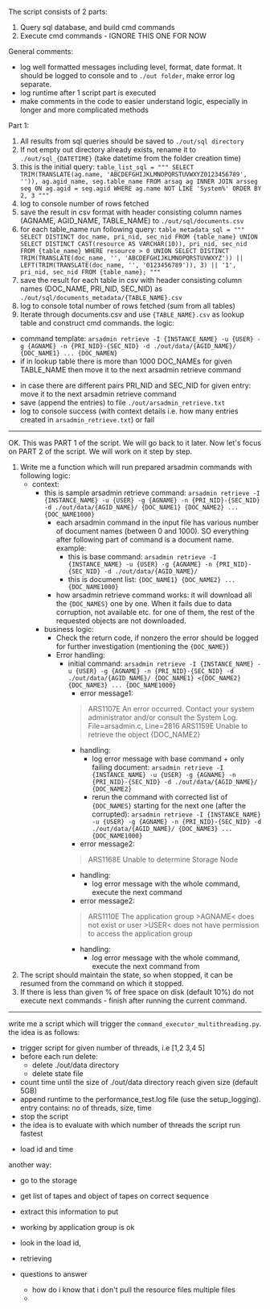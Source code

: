 The script consists of 2 parts:
1. Query sql database, and build cmd commands
2. Execute cmd commands - IGNORE THIS ONE FOR NOW

General comments:
- log well formatted messages including level, format, date format. It should be logged to console and to `./out folder`, make error log separate. 
- log runtime after 1 script part is executed
- make comments in the code to easier understand logic, especially in longer and more complicated methods

Part 1:
1. All results from sql queries should be saved to `./out/sql directory`
2. If not empty out directory already exists, rename it to `./out/sql_{DATETIME}` (take datetime from the folder creation time)
3. this is the initial query:
`table_list_sql = """
SELECT TRIM(TRANSLATE(ag.name, 'ABCDEFGHIJKLMNOPQRSTUVWXYZ0123456789', '')), ag.agid_name, seg.table_name
FROM arsag ag
INNER JOIN arsseg seg ON ag.agid = seg.agid
WHERE ag.name NOT LIKE 'System%'
ORDER BY 2, 3
"""`
4. log to console number of rows fetched
5. save the result in csv format with header consisting column names (AGNAME, AGID_NAME, TABLE_NAME) to `./out/sql/documents.csv`
6. for each table_name run following query:
`table_metadata_sql = """
SELECT DISTINCT doc_name, pri_nid, sec_nid
FROM {table_name}
UNION
SELECT DISTINCT
CAST(resource AS VARCHAR(10)),
pri_nid, sec_nid
FROM {table_name}
WHERE resource > 0
UNION
SELECT DISTINCT
TRIM(TRANSLATE(doc_name, '', 'ABCDEFGHIJKLMNOPQRSTUVWXYZ')) ||
LEFT(TRIM(TRANSLATE(doc_name, '', '0123456789')), 3) || '1',
pri_nid, sec_nid
FROM {table_name};
"""`
7. save the result for each table in csv with header consisting column names (DOC_NAME, PRI_NID, SEC_NID) as `./out/sql/documents_metadata/{TABLE_NAME}.csv`
8. log to console total number of rows fetched (sum from all tables)
9. Iterate through documents.csv and use `{TABLE_NAME}.csv` as lookup table and construct cmd commands. the logic:
* command template: `arsadmin retrieve -I {INSTANCE_NAME} -u {USER} -g {AGNAME} -n {PRI_NID}-{SEC_NID} -d ./out/data/{AGID_NAME}/ {DOC_NAME1} ... {DOC_NAMEN}`
* if in lookup table there is more than 1000 DOC_NAMEs for given TABLE_NAME then move it to the next arsadmin retrieve command
- in case there are different pairs PRI_NID and SEC_NID for given entry: move it to the next arsadmin retrieve command
- save (append the entries) to file `./out/arsadmin_retrieve.txt`
- log to console success (with context details i.e. how many entries created in `arsadmin_retrieve.txt`) or fail

------------------------------------
OK. This was PART 1 of the script. We will go back to it later. Now let's focus on PART 2 of the script. We will work on it step by step.

1. Write me a function which will run prepared arsadmin commands with following logic:
   - context: 
     - this is sample arsadmin retrieve command: 
     `arsadmin retrieve -I {INSTANCE_NAME} -u {USER} -g {AGNAME} -n {PRI_NID}-{SEC_NID} -d ./out/data/{AGID_NAME}/ {DOC_NAME1} {DOC_NAME2} ... {DOC_NAME1000}`
       - each arsadmin command in the input file has various number of  document names (between 0 and 1000). SO everything after following part of command is a document name. example:
         - this is base command: `arsadmin retrieve -I {INSTANCE_NAME} -u {USER} -g {AGNAME} -n {PRI_NID}-{SEC_NID} -d ./out/data/{AGID_NAME}/`
         - this is document list: `{DOC_NAME1} {DOC_NAME2} ... {DOC_NAME1000}`
       - how arsadmin retrieve command works: it will download all the `{DOC_NAMES}` one by one. When it fails due to data corruption, not available etc. for one of them, the rest of the requested objects are not downloaded.
     - business logic:
       - Check the return code, if nonzero the error should be logged for further investigation (mentioning the `{DOC_NAME}`)
       - Error handling:
         - initial command: `arsadmin retrieve -I {INSTANCE_NAME} -u {USER} -g {AGNAME} -n {PRI_NID}-{SEC_NID} -d ./out/data/{AGID_NAME}/ {DOC_NAME1} <{DOC_NAME2} {DOC_NAME3} ... {DOC_NAME1000}`
           - error message1: 
            >ARS1107E An error occurred.  Contact your system administrator and/or consult the System Log.  File=arsadmin.c, Line=2816 
              ARS1159E Unable to retrieve the object {DOC_NAME2}
           - handling: 
             - log error message with base command + only failing document: `arsadmin retrieve -I {INSTANCE_NAME} -u {USER} -g {AGNAME} -n {PRI_NID}-{SEC_NID} -d ./out/data/{AGID_NAME}/ {DOC_NAME2}`
             - rerun the command with corrected list of `{DOC_NAMES}` starting for the next one (after the corrupted): `arsadmin retrieve -I {INSTANCE_NAME} -u {USER} -g {AGNAME} -n {PRI_NID}-{SEC_NID} -d ./out/data/{AGID_NAME}/ {DOC_NAME3} ... {DOC_NAME1000}`
           - error message2: 
            > ARS1168E Unable to determine Storage Node
           - handling:
             - log error message with the whole command, execute the next command
           - error message2: 
            > ARS1110E The application group >AGNAME< does not exist or user >USER< does not have permission to access the application group
           - handling:
             - log error message with the whole command, execute the next command from 
2. The script should maintain the state, so when stopped, it can be resumed from the command on which it stopped.
3. If there is less than given % of free space on disk (default 10%) do not execute next commands - finish after running the current command.

----------------------------------------------------------------------------------
write me a script which will trigger the `command_executor_multithreading.py`. the idea is as follows:
* trigger script for given number of threads, i.e [1,2 3,4 5]
* before each run delete:
  * delete ./out/data directory
  * delete state file
* count time until the size of ./out/data directory reach given size (default 5GB)
* append runtime to the performance_test.log file (use the setup_logging). entry contains: no of threads,  size, time
* stop the script
* the idea is to evaluate with which number of threads the script run fastest

- load id and time


another way:
- go to the storage

- get list of tapes and object of tapes on correct sequence
- extract this information to put 

- working by application group is ok
- look in the load id, 
- retrieving 
- questions to answer
  - how do i know that i don't pull the resource files multiple files
  - 